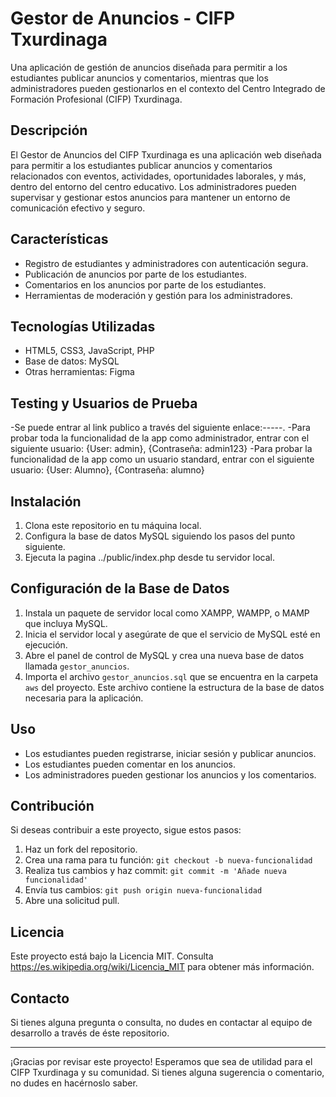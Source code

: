 # Gestor de Anuncios - CIFP Txurdinaga

Una aplicación de gestión de anuncios diseñada para permitir a los estudiantes publicar anuncios y comentarios, mientras que los administradores pueden gestionarlos en el contexto del Centro Integrado de Formación Profesional (CIFP) Txurdinaga.

## Descripción

El Gestor de Anuncios del CIFP Txurdinaga es una aplicación web diseñada para permitir a los estudiantes publicar anuncios y comentarios relacionados con eventos, actividades, oportunidades laborales, y más, dentro del entorno del centro educativo. Los administradores pueden supervisar y gestionar estos anuncios para mantener un entorno de comunicación efectivo y seguro.

## Características

- Registro de estudiantes y administradores con autenticación segura.
- Publicación de anuncios por parte de los estudiantes.
- Comentarios en los anuncios por parte de los estudiantes.
- Herramientas de moderación y gestión para los administradores.

## Tecnologías Utilizadas

- HTML5, CSS3, JavaScript, PHP
- Base de datos: MySQL
- Otras herramientas: Figma

## Testing y Usuarios de Prueba

-Se puede entrar al link publico a través del siguiente enlace:-----.
-Para probar toda la funcionalidad de la app como administrador, entrar con el siguiente usuario: {User: admin}, {Contraseña: admin123}
-Para probar la funcionalidad de la app como un usuario standard, entrar con el siguiente usuario: {User: Alumno}, {Contraseña: alumno}



## Instalación

1. Clona este repositorio en tu máquina local.
2. Configura la base de datos MySQL siguiendo los pasos del punto siguiente.
4. Ejecuta la pagina ../public/index.php desde tu servidor local.

## Configuración de la Base de Datos

1. Instala un paquete de servidor local como XAMPP, WAMPP, o MAMP que incluya MySQL.
2. Inicia el servidor local y asegúrate de que el servicio de MySQL esté en ejecución.
3. Abre el panel de control de MySQL y crea una nueva base de datos llamada `gestor_anuncios`.
4. Importa el archivo `gestor_anuncios.sql` que se encuentra en la carpeta `aws` del proyecto. Este archivo contiene la estructura de la base de datos necesaria para la aplicación.

## Uso

- Los estudiantes pueden registrarse, iniciar sesión y publicar anuncios.
- Los estudiantes pueden comentar en los anuncios.
- Los administradores pueden gestionar los anuncios y los comentarios.

## Contribución

Si deseas contribuir a este proyecto, sigue estos pasos:

1. Haz un fork del repositorio.
2. Crea una rama para tu función: `git checkout -b nueva-funcionalidad`
3. Realiza tus cambios y haz commit: `git commit -m 'Añade nueva funcionalidad'`
4. Envía tus cambios: `git push origin nueva-funcionalidad`
5. Abre una solicitud pull.

## Licencia

Este proyecto está bajo la Licencia MIT. Consulta https://es.wikipedia.org/wiki/Licencia_MIT para obtener más información.

## Contacto

Si tienes alguna pregunta o consulta, no dudes en contactar al equipo de desarrollo a través de éste repositorio.

---

¡Gracias por revisar este proyecto! Esperamos que sea de utilidad para el CIFP Txurdinaga y su comunidad. Si tienes alguna sugerencia o comentario, no dudes en hacérnoslo saber.
